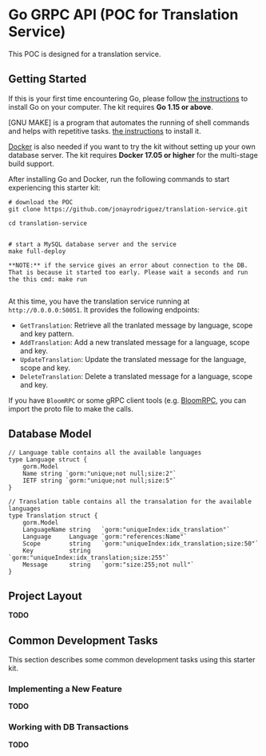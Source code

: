 # Go GRPC API (POC for Translation Service)


This POC is designed for a translation service.

## Getting Started

If this is your first time encountering Go, please follow [the instructions](https://golang.org/doc/install) to
install Go on your computer. The kit requires **Go 1.15 or above**.

[GNU MAKE] is a program that automates the running of shell commands and helps with repetitive tasks. [the instructions](https://www.gnu.org/software/make/) to install it.

[Docker](https://www.docker.com/get-started) is also needed if you want to try the kit without setting up your
own database server. The kit requires **Docker 17.05 or higher** for the multi-stage build support.

After installing Go and Docker, run the following commands to start experiencing this starter kit:

```shell
# download the POC
git clone https://github.com/jonayrodriguez/translation-service.git

cd translation-service


# start a MySQL database server and the service
make full-deploy

**NOTE:** if the service gives an error about connection to the DB. That is because it started too early. Please wait a seconds and run the this cmd: make run


```

At this time, you have the translation service running at `http://0.0.0.0:50051`. It provides the following endpoints:

* `GetTranslation`: Retrieve all the tranlated message by language, scope and key pattern.
* `AddTranslation`: Add a new translated message for a language, scope and key.
* `UpdateTranslation`: Update the translated message for the language, scope and key.
* `DeleteTranslation`: Delete a translated message for a language, scope and key. 


If you have `BloomRPC` or some gRPC client tools (e.g. [BloomRPC](https://github.com/uw-labs/bloomrpc), you can import the proto file to make the calls.

## Database Model
```
// Language table contains all the available languages
type Language struct {
	gorm.Model
	Name string `gorm:"unique;not null;size:2"`
	IETF string `gorm:"unique;not null;size:5"`
}

// Translation table contains all the transalation for the available languages
type Translation struct {
	gorm.Model
	LanguageName string   `gorm:"uniqueIndex:idx_translation"`
	Language     Language `gorm:"references:Name"`
	Scope        string   `gorm:"uniqueIndex:idx_translation;size:50"`
	Key          string   `gorm:"uniqueIndex:idx_translation;size:255"`
	Message      string   `gorm:"size:255;not null"`
}
```

## Project Layout

**TODO**

## Common Development Tasks

This section describes some common development tasks using this starter kit.

### Implementing a New Feature

**TODO**

### Working with DB Transactions

**TODO**
